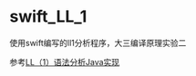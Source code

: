 # swift_LL_1



使用swift编写的ll1分析程序，大三编译原理实验二



参考[LL（1）语法分析Java实现](https://blog.csdn.net/moni_mm/article/details/80599843)

